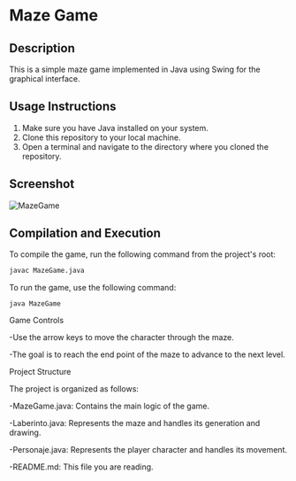 # Maze Game

## Description 
This is a simple maze game implemented in Java using Swing for the graphical interface. 

## Usage Instructions 
1. Make sure you have Java installed on your system. 
2. Clone this repository to your local machine. 
3. Open a terminal and navigate to the directory where you cloned the repository. 
   
## Screenshot
 
![MazeGame](https://github.com/MiguelAntonioRS/MazeGame/assets/159189630/0e52c2e7-ffb6-47eb-aec7-f27c6765a122)


## Compilation and Execution
To compile the game, run the following command from the project's root:
```bash
javac MazeGame.java
```
To run the game, use the following command:
```
java MazeGame
```
Game Controls

   -Use the arrow keys to move the character through the maze.
   
   -The goal is to reach the end point of the maze to advance to the next level.

Project Structure

The project is organized as follows:

   -MazeGame.java: Contains the main logic of the game.
   
   -Laberinto.java: Represents the maze and handles its generation and drawing.
   
   -Personaje.java: Represents the player character and handles its movement.
   
   -README.md: This file you are reading.

